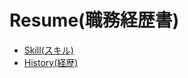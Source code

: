 # Resume(職務経歴書)
* [Skill(スキル)](https://jonh-nash.github.io/resume/skill)
* [History(経歴)](https://jonh-nash.github.io/resume/history)